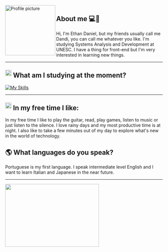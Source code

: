 <img align="left" height="160px" src="https://i.pinimg.com/1200x/9c/16/79/9c16794087926a543b4816d57412f112.jpg" width="160px" alt="Profile picture">

##  **About me 💻🎸**

Hi, I'm Ethan Daniel, but my friends usually call me Dandi, you can call me whatever you like. I'm studying Systems Analysis and Development at UNESC. I have a thing for front-end but I'm very interested in learning new things.

---

## <img src="https://media2.giphy.com/media/QssGEmpkyEOhBCb7e1/giphy.gif?cid=ecf05e47a0n3gi1bfqntqmob8g9aid1oyj2wr3ds3mg700bl&rid=giphy.gif" width="20" style="position: relative; top: -5px;">  <b>What am I studying at the moment?</b>
[![My Skills](https://skillicons.dev/icons?i=html,css,js,java,react,typescript)](https://skillicons.dev)


---
## <img src="https://user-images.githubusercontent.com/74038190/216120974-24a76b31-7f39-41f1-a38f-b3c1377cc612.png"  width="20" style="position: relative; top: -5px;"> <b> In my free time I like:</b>

In my free time I like to play the guitar, read, play games, listen to music or just listen to the silence. I love rainy days and my most productive time is at night. I also like to take a few minutes out of my day to explore what's new in the world of technology.
## 🌎 What languages do you speak?

Portuguese is my first language. I speak intermediate level English and I want to learn Italian and Japanese in the near future.

---
<img align="center" height="200px" src="https://media1.tenor.com/m/pDEsS9t9fe0AAAAd/windows-error-virus-alert.gif" width="300">
